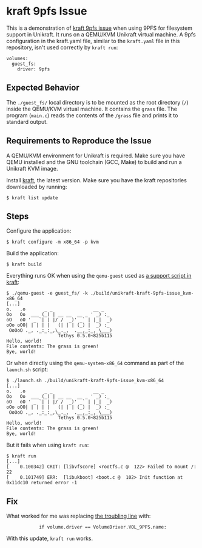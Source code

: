 # kraft 9pfs Issue

This is a demonstration of [kraft 9pfs issue](https://github.com/unikraft/kraft/issues/71) when using 9PFS for filesystem support in Unikraft.
It runs on a QEMU/KVM Unikraft virtual machine.
A 9pfs configuration in the kraft.yaml file, similar to the `kraft.yaml` file in this repository, isn't used correctly by `kraft run`:

```
volumes:
  guest_fs:
    driver: 9pfs
```

## Expected Behavior

The `./guest_fs/` local directory is to be mounted as the root directory (`/`) inside the QEMU/KVM virtual machine.
It contains the `grass` file.
The program (`main.c`) reads the contents of the `/grass` file and prints it to standard output.

## Requirements to Reproduce the Issue

A QEMU/KVM environment for Unikraft is required.
Make sure you have QEMU installed and the GNU toolchain (GCC, Make) to build and run a Unikraft KVM image.

Install [kraft](https://github.com/unikraft/kraft), the latest version.
Make sure you have the kraft repositories downloaded by running:

```
$ kraft list update
```

## Steps

Configure the application:

```
$ kraft configure -m x86_64 -p kvm
```

Build the application:

```
$ kraft build
```

Everything runs OK when using the `qemu-guest` used as [a support script in kraft](https://github.com/unikraft/kraft/blob/staging/scripts/qemu-guest):

```
$ ./qemu-guest -e guest_fs/ -k ./build/unikraft-kraft-9pfs-issue_kvm-x86_64
[...]
o.   .o       _ _               __ _
Oo   Oo  ___ (_) | __ __  __ _ ' _) :_
oO   oO ' _ `| | |/ /  _)' _` | |_|  _)
oOo oOO| | | | |   (| | | (_) |  _) :_
 OoOoO ._, ._:_:_,\_._,  .__,_:_, \___)
                   Tethys 0.5.0~825b115
Hello, world!
File contents: The grass is green!
Bye, world!
```

Or when directly using the `qemu-system-x86_64` command as part of the `launch.sh` script:

```
$ ./launch.sh ./build/unikraft-kraft-9pfs-issue_kvm-x86_64
[...]
o.   .o       _ _               __ _
Oo   Oo  ___ (_) | __ __  __ _ ' _) :_
oO   oO ' _ `| | |/ /  _)' _` | |_|  _)
oOo oOO| | | | |   (| | | (_) |  _) :_
 OoOoO ._, ._:_:_,\_._,  .__,_:_, \___)
                   Tethys 0.5.0~825b115
Hello, world!
File contents: The grass is green!
Bye, world!
```

But it fails when using `kraft run`:

```
$ kraft run
[...]
[    0.100342] CRIT: [libvfscore] <rootfs.c @  122> Failed to mount /: 22
[    0.101749] ERR:  [libukboot] <boot.c @  102> Init function at 0x11dc10 returned error -1
```

## Fix

What worked for me was replacing [the troubling line](https://github.com/unikraft/kraft/blob/staging/kraft/app/app.py#L503) with:

```
            if volume.driver == VolumeDriver.VOL_9PFS.name:
```

With this update, `kraft run` works.
